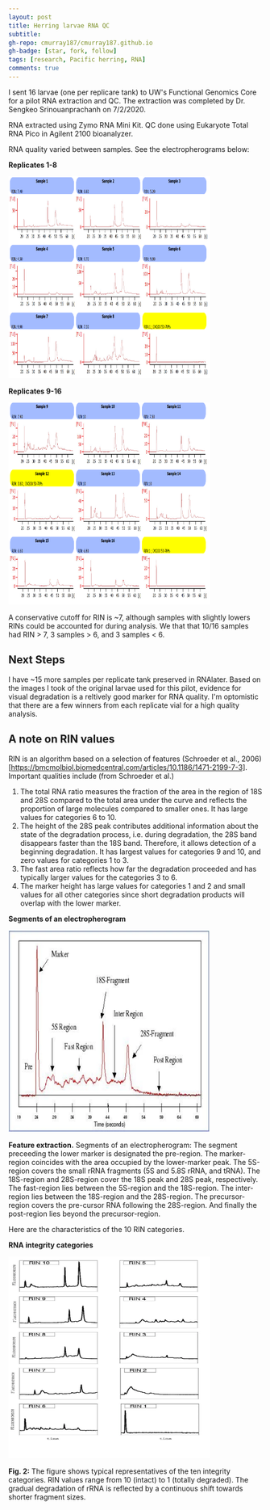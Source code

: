 ```yaml
---
layout: post
title: Herring larvae RNA QC
subtitle: 
gh-repo: cmurray187/cmurray187.github.io
gh-badge: [star, fork, follow]
tags: [research, Pacific herring, RNA]
comments: true
---
```


I sent 16 larvae (one per replicare tank) to UW's Functional Genomics Core for a pilot RNA extraction and QC. The extraction was completed by Dr. Sengkeo Srinouanprachanh on 7/2/2020.

RNA extracted using Zymo RNA Mini Kit. QC done using Eukaryote Total RNA Pico in Agilent 2100 bioanalyzer. 

RNA quality varied between samples. See the electropherograms below:


**Replicates 1-8**

<img src="https://raw.githubusercontent.com/cmurray187/cmurray187.github.io/master/notebookimages/July%2017%20Herring%20RNA%20QC/RIN_tanks1-8.PNG" width="400" height="400">

**Replicates 9-16**

<img src="https://raw.githubusercontent.com/cmurray187/cmurray187.github.io/master/notebookimages/July%2017%20Herring%20RNA%20QC/RIN_tanks9-16.PNG" width="400" height="400">

A conservative cutoff for RIN is ~7, although samples with slightly lowers RINs could be accounted for during analysis. We that that 10/16 samples had RIN > 7, 3 samples > 6, and 3 samples < 6. 

## Next  Steps
I have ~15 more samples per replicate tank preserved in RNAlater. Based on the images I took of the original larvae used for this pilot, evidence for visual degradation is a reltively good marker for RNA quality. I'm optomistic that there are a few winners from each replicate vial for a high quality analysis. 


## A note on RIN values
RIN is an algorithm based on a selection of features (Schroeder et al., 2006)[https://bmcmolbiol.biomedcentral.com/articles/10.1186/1471-2199-7-3]. Important qualities include (from Schroeder et al.) 
1.	The total RNA ratio measures the fraction of the area in the region of 18S and 28S compared to the total area under the curve and reflects the proportion of large molecules compared to smaller ones. It has large values for categories 6 to 10.
2.	The height of the 28S peak contributes additional information about the state of the degradation process, i.e. during degradation, the 28S band disappears faster than the 18S band. Therefore, it allows detection of a beginning degradation. It has largest values for categories 9 and 10, and zero values for categories 1 to 3.
3.	The fast area ratio reflects how far the degradation proceeded and has typically larger values for the categories 3 to 6.
4.	The marker height has large values for categories 1 and 2 and small values for all other categories since short degradation products will overlap with the lower marker.
 
**Segments of an electropherogram**

<img src="https://raw.githubusercontent.com/cmurray187/cmurray187.github.io/master/notebookimages/July%2017%20Herring%20RNA%20QC/Segments%20of%20an%20electropherogram.png" width="400" height="400">

**Feature extraction.** Segments of an electropherogram: The segment preceeding the lower marker is designated the pre-region. The marker-region coincides with the area occupied by the lower-marker peak. The 5S-region covers the small rRNA fragments (5S and 5.8S rRNA, and tRNA). The 18S-region and 28S-region cover the 18S peak and 28S peak, respectively. The fast-region lies between the 5S-region and the 18S-region. The inter-region lies between the 18S-region and the 28S-region. The precursor-region covers the pre-cursor RNA following the 28S-region. And finally the post-region lies beyond the precursor-region.


Here are the characteristics of the 10 RIN categories. 

**RNA integrity categories**

<img src="https://raw.githubusercontent.com/cmurray187/cmurray187.github.io/master/notebookimages/July%2017%20Herring%20RNA%20QC/RNA%20integrity%20catagories.png" width="400" height="400">

**Fig. 2:** The figure shows typical representatives of the ten integrity categories. RIN values range from 10 (intact) to 1 (totally degraded). The gradual degradation of rRNA is reflected by a continuous shift towards shorter fragment sizes.
